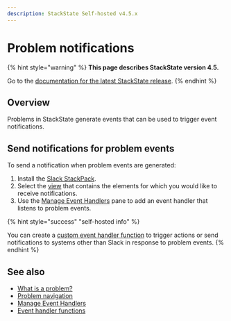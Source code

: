 ```yaml
---
description: StackState Self-hosted v4.5.x
---
```


# Problem notifications

{% hint style="warning" %}
**This page describes StackState version 4.5.**

Go to the [documentation for the latest StackState release](https://docs.stackstate.com/use/problem-analysis/problem_notifications).
{% endhint %}

## Overview

Problems in StackState generate events that can be used to trigger event notifications.

## Send notifications for problem events

To send a notification when problem events are generated:

1. Install the [Slack StackPack](/stackpacks/integrations/slack.md).
2. Select the [view](/use/stackstate-ui/views/about_views.md) that contains the elements for which you would like to receive notifications.
3. Use the [Manage Event Handlers](/use/stackstate-ui/views/manage-event-handlers.md) pane to add an event handler that listens to problem events.

{% hint style="success" "self-hosted info" %}

You can create a [custom event handler function](../../develop/developer-guides/custom-functions/event-handler-functions.md) to trigger actions or send notifications to systems other than Slack in response to problem events.
{% endhint %}

## See also

* [What is a problem?](about-problems.md)
* [Problem navigation](problem_investigation.md)
* [Manage Event Handlers](/use/stackstate-ui/views/manage-event-handlers.md)
* [Event handler functions](../../develop/developer-guides/custom-functions/event-handler-functions.md "StackState Self-Hosted only")
